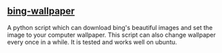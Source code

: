 ## [bing-wallpaper](https://github.com/LogicJake/some-scripts/tree/master/bing-wallpaper)
A python script which can download bing's beautiful images and set the image to your computer wallpaper. This script can also change wallpaper every once in a while. It is tested and works well on ubuntu.   
